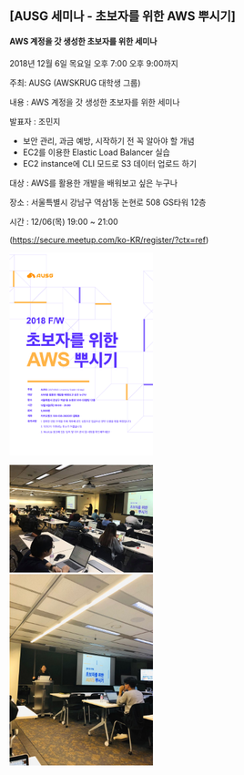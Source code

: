 ## [AUSG 세미나 - 초보자를 위한 AWS 뿌시기] 
#### AWS 계정을 갓 생성한 초보자를 위한 세미나

2018년 12월 6일 목요일
오후 7:00 오후 9:00까지

주최: AUSG (AWSKRUG 대학생 그룹)

내용 : AWS 계정을 갓 생성한 초보자를 위한 세미나

발표자 : 조민지

- 보안 관리, 과금 예방, 시작하기 전 꼭 알아야 할 개념
- EC2를 이용한 Elastic Load Balancer 실습
- EC2 instance에 CLI 모드로 S3 데이터 업로드 하기

대상 : AWS를 활용한 개발을 배워보고 싶은 누구나

장소 : 서울특별시 강남구 역삼1동 논현로 508 GS타워 12층

시간 : 12/06(목) 19:00 ~ 21:00

(https://secure.meetup.com/ko-KR/register/?ctx=ref)

<img src="./image/100.png" width="50%"> 

<img src="./image/12.jpeg" width="50%"> <img src="./image/13.jpeg" width="50%"> 
